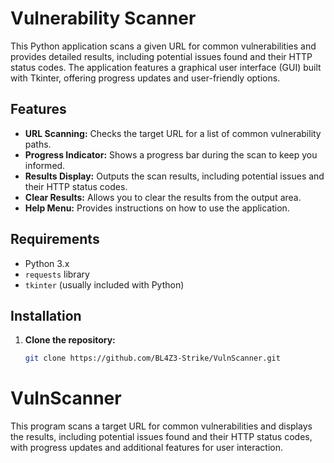 # Vulnerability Scanner

This Python application scans a given URL for common vulnerabilities and provides detailed results, including potential issues found and their HTTP status codes. The application features a graphical user interface (GUI) built with Tkinter, offering progress updates and user-friendly options.

## Features

- **URL Scanning:** Checks the target URL for a list of common vulnerability paths.
- **Progress Indicator:** Shows a progress bar during the scan to keep you informed.
- **Results Display:** Outputs the scan results, including potential issues and their HTTP status codes.
- **Clear Results:** Allows you to clear the results from the output area.
- **Help Menu:** Provides instructions on how to use the application.

## Requirements

- Python 3.x
- `requests` library
- `tkinter` (usually included with Python)

## Installation

1. **Clone the repository:**

   ```bash
   git clone https://github.com/BL4Z3-Strike/VulnScanner.git

# VulnScanner
This program scans a target URL for common vulnerabilities and displays the results, including potential issues found and their HTTP status codes, with progress updates and additional features for user interaction.
